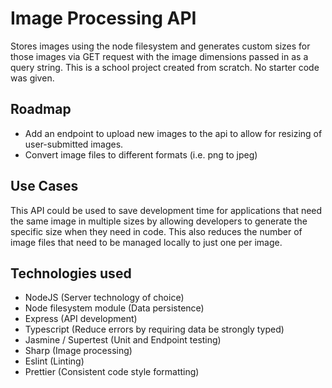 # Image Processing API

Stores images using the node filesystem and generates custom sizes for those images via GET request with the image dimensions passed in as a query string. This is a school project created from scratch. No starter code was given.

## Roadmap

- Add an endpoint to upload new images to the api to allow for resizing of user-submitted images.
- Convert image files to different formats (i.e. png to jpeg)

## Use Cases

This API could be used to save development time for applications that need the same image in multiple sizes by allowing developers to generate the specific size when they need in code. This also reduces the number of image files that need to be managed locally to just one per image.

## Technologies used
- NodeJS (Server technology of choice)
- Node filesystem module (Data persistence)
- Express (API development)
- Typescript (Reduce errors by requiring data be strongly typed)
- Jasmine / Supertest (Unit and Endpoint testing)
- Sharp (Image processing)
- Eslint (Linting)
- Prettier (Consistent code style formatting)
